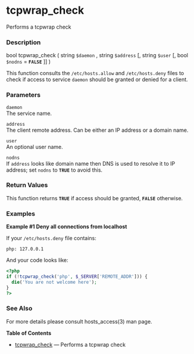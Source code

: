 tcpwrap\_check
==============

Performs a tcpwrap check

### Description

<span class="type">bool</span> <span
class="methodname">tcpwrap\_check</span> ( <span
class="methodparam"><span class="type">string</span> `$daemon`</span> ,
<span class="methodparam"><span class="type">string</span>
`$address`</span> \[, <span class="methodparam"><span
class="type">string</span> `$user`</span> \[, <span
class="methodparam"><span class="type">bool</span> `$nodns`<span
class="initializer"> = **`FALSE`**</span></span> \]\] )

This function consults the `/etc/hosts.allow` and `/etc/hosts.deny`
files to check if access to service `daemon` should be granted or denied
for a client.

### Parameters

`daemon`  
The service name.

`address`  
The client remote address. Can be either an IP address or a domain name.

`user`  
An optional user name.

`nodns`  
If `address` looks like domain name then DNS is used to resolve it to IP
address; set `nodns` to **`TRUE`** to avoid this.

### Return Values

This function returns **`TRUE`** if access should be granted,
**`FALSE`** otherwise.

### Examples

**Example \#1 Deny all connections from localhost**

If your `/etc/hosts.deny` file contains:

``` examples
php: 127.0.0.1
```

And your code looks like:

``` php
<?php
if (!tcpwrap_check('php', $_SERVER['REMOTE_ADDR'])) {
  die('You are not welcome here');
}
?>
```

### See Also

For more details please consult hosts\_access(3) man page.

**Table of Contents**

-   [tcpwrap\_check](/ref/tcpwrap.html#tcpwrap_check) — Performs a
    tcpwrap check
